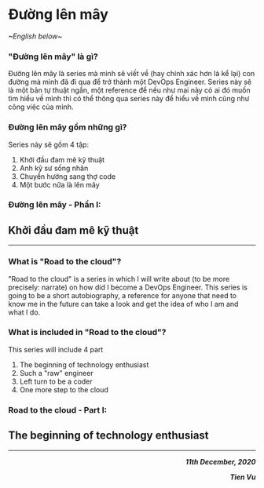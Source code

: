 # Đường lên mây 

_~English below~_

### "Đường lên mây" là gì?

Đường lên mây là series mà mình sẽ viết về (hay chính xác hơn là kể lại) con đường mà mình đã đi qua để trở thành một DevOps Engineer.
Series này sẽ là một bản tự thuật ngắn, một reference để nếu như mai này có ai đó muốn tìm hiểu về mình thì có thể thông qua series này để hiểu về mình cũng như công việc của mình.

### Đường lên mây gồm những gì?

Series này sẽ gồm 4 tập:
1. Khởi đầu đam mê kỹ thuật
2. Anh kỹ sư sống nhăn
3. Chuyển hướng sang thợ code
4. Một bước nữa là lên mây

### Đường lên mây - Phần I:
## Khởi đầu đam mê kỹ thuật
---


### What is "Road to the cloud"?

"Road to the cloud" is a series in which I will write about (to be more precisely:  narrate) on how did I become a DevOps Engineer.
This series is going to be a short autobiography, a reference for anyone that need to know me in the future can take a look and get the idea of who I am and what I do.

### What is included in "Road to the cloud"?

This series will include 4 part 
1. The beginning of technology enthusiast
2. Such a "raw" engineer
3. Left turn to be a coder
4. One more step to the cloud

### Road to the cloud - Part I:
## The beginning of technology enthusiast

---
<div align="right">

**_11th December, 2020_**

**_Tien Vu_**
</div>